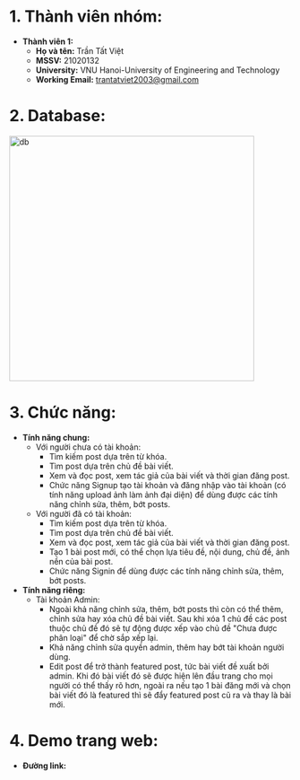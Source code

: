# 1. Thành viên nhóm:
* **Thành viên 1:**
  * **Họ và tên:** Trần Tất Việt
  * **MSSV:** 21020132
  * **University:** VNU Hanoi-University of Engineering and Technology
  * **Working Email:** trantatviet2003@gmail.com
# 2. Database:
<img width="437" alt="db" src="https://user-images.githubusercontent.com/100561242/207784868-133b1d35-5f45-40d3-9600-9473cd4361aa.png">

# 3. Chức năng:
* **Tính năng chung:**
  * Với người chưa có tài khoản:
    * Tìm kiếm post dựa trên từ khóa.
    * Tìm post dựa trên chủ đề bài viết.
    * Xem và đọc post, xem tác giả của bài viết và thời gian đăng post.
    * Chức năng Signup tạo tài khoản và đăng nhập vào tài khoản (có tính năng upload ảnh làm ảnh đại diện) để dùng được các tính năng chỉnh sửa, thêm, bớt posts.
  * Với người đã có tài khoản:
    * Tìm kiếm post dựa trên từ khóa.
    * Tìm post dựa trên chủ đề bài viết.
    * Xem và đọc post, xem tác giả của bài viết và thời gian đăng post.
    * Tạo 1 bài post mới, có thể chọn lựa tiêu đề, nội dung, chủ đề, ảnh nền của bài post.
    * Chức năng Signin để dùng được các tính năng chỉnh sửa, thêm, bớt posts.
* **Tính năng riêng:**
  * Tài khoản Admin:
    * Ngoài khả năng chỉnh sửa, thêm, bớt posts thì còn có thể thêm, chỉnh sửa hay xóa chủ đề bài viết. Sau khi xóa 1 chủ đề các post thuộc chủ đề đó sẽ tự động được xếp vào chủ đề "Chưa được phân loại" để chờ sắp xếp lại.
    * Khả năng chỉnh sửa quyền admin, thêm hay bớt tài khoản người dùng.
    * Edit post để trở thành featured post, tức bài viết đề xuất bởi admin. Khi đó bài viết đó sẽ được hiện lên đầu trang cho mọi người có thể thấy rõ hơn, ngoài ra nếu tạo 1 bài đăng mới và chọn bài viết đó là featured thì sẽ đẩy featured post cũ ra và thay là bài mới.
# 4. Demo trang web:
* **Đường link:**
